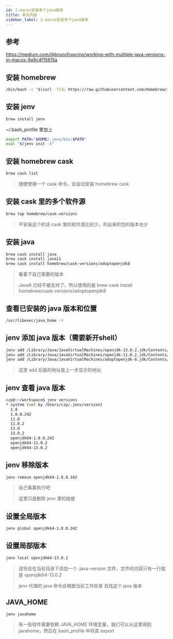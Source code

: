 ```yaml
---
id: 2.macos安装多个java版本
title: 本文内容
sidebar_label: 2.macos安装多个java版本
---
```




## 参考

https://medium.com/@brunofrascino/working-with-multiple-java-versions-in-macos-9a9c4f15615a



## 安装 homebrew

```bash
/bin/bash -c "$(curl -fsSL https://raw.githubusercontent.com/Homebrew/install/master/install.sh)"
```

## 安装 jenv

```bash
brew install jenv
```

~/.bash_profile 里加上

```bash
export PATH="$HOME/.jenv/bin:$PATH"
eval "$(jenv init -)"
```

## 安装 homebrew cask

```bash
brew cask list
```

> 随便使用一个 cask 命令，会自动安装 homebrew cask

## 安装 cask 里的多个软件源

```bash
brew tap homebrew/cask-versions
```

> 不安装这个的话 cask 里的软件源比较少，列出来的包的版本也少

## 安装 java

```bash
brew cask install java
brew cask install java11
brew cask install homebrew/cask-versions/adoptopenjdk8
```

> 看着下自己需要的版本
>
> Java8 已经不被支持了，所以使用的是 brew cask install homebrew/cask-versions/adoptopenjdk8

## 查看已安装的 java 版本和位置

```bash
/usr/libexec/java_home -V
```

## jenv 添加 java 版本（需要新开shell）

```bash
jenv add /Library/Java/JavaVirtualMachines/openjdk-13.0.2.jdk/Contents/Home
jenv add /Library/Java/JavaVirtualMachines/openjdk-11.0.2.jdk/Contents/Home
jenv add /Library/Java/JavaVirtualMachines/adoptopenjdk-8.jdk/Contents/Home
```

> 这里 add 后面的地址是上一步显示的地址

## jenv 查看 java 版本

```bash
czp@:~/workspace$ jenv versions
* system (set by /Users/czp/.jenv/version)
  1.8
  1.8.0.242
  11.0
  11.0.2
  13.0
  13.0.2
  openjdk64-1.8.0.242
  openjdk64-11.0.2
  openjdk64-13.0.2
```

## jenv 移除版本

```bash
jenv remove openjdk64-1.8.0.242
```

> 自己看着执行吧
>
> 这里只是删除 jenv 里的链接

## 设置全局版本

```bash
jenv global openjdk64-1.8.0.242
```

## 设置局部版本

```bash
jenv local openjdk64-13.0.2
```

> 这将会在当前目录下添加一个 .java-version 文件，文件的内容只有一行就是 openjdk64-13.0.2
>
> jenv 代理的 java 命令会根据当前工作目录 去找这个 java 版本

## JAVA_HOME

```bash
jenv javahome
```

> 有一些软件需要依赖 JAVA_HOME 环境变量，我们可以从这里得到 javahome，然后在 bash_profile 中将其 export







